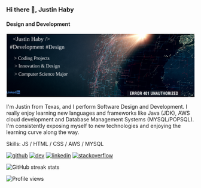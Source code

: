 ### Hi there 👋, Justin Haby
#### Design and Development
![Design and Development](https://github.com/JustinHaby/JustinHaby/blob/main/Facebook%20Post%20940x788%20px%20-%20Twitter%20Header%20(4).png)

I'm Justin from Texas, and I perform Software Design and Development. I really enjoy learning new languages and frameworks like Java (JDK), AWS cloud development and Database Management Systems (MYSQL/POPSQL). I'm consistently exposing myself to new technologies and enjoying the learning curve along the way. 

Skills: JS / HTML / CSS / AWS / MYSQL

[<img src='https://cdn.jsdelivr.net/npm/simple-icons@3.0.1/icons/github.svg' alt='github' height='40'>](https://github.com/JustinHaby)  [<img src='https://cdn.jsdelivr.net/npm/simple-icons@3.0.1/icons/dev-dot-to.svg' alt='dev' height='40'>](https://dev.to/JustinHaby)  [<img src='https://cdn.jsdelivr.net/npm/simple-icons@3.0.1/icons/linkedin.svg' alt='linkedin' height='40'>](https://www.linkedin.com/in/JustinHaby/)  [<img src='https://cdn.jsdelivr.net/npm/simple-icons@3.0.1/icons/stackoverflow.svg' alt='stackoverflow' height='40'>](https://stackoverflow.com/users/JustinHaby)  

![GitHub streak stats](https://streak-stats.demolab.com/?user=JustinHaby)  

![Profile views](https://gpvc.arturio.dev/JustinHaby)  



